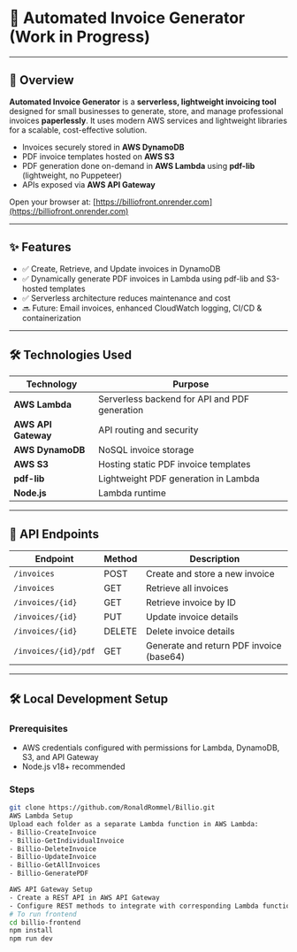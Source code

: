 # 🚀 Automated Invoice Generator (Work in Progress)

---

## 📌 Overview

**Automated Invoice Generator** is a **serverless, lightweight invoicing tool** designed for small businesses to generate, store, and manage professional invoices **paperlessly**. It uses modern AWS services and lightweight libraries for a scalable, cost-effective solution.

- Invoices securely stored in **AWS DynamoDB**
- PDF invoice templates hosted on **AWS S3**
- PDF generation done on-demand in **AWS Lambda** using **pdf-lib** (lightweight, no Puppeteer)
- APIs exposed via **AWS API Gateway**

Open your browser at: [https://billiofront.onrender.com](https://billiofront.onrender.com)

---

## ✨ Features

- ✅ Create, Retrieve, and Update invoices in DynamoDB
- ✅ Dynamically generate PDF invoices in Lambda using pdf-lib and S3-hosted templates
- ✅ Serverless architecture reduces maintenance and cost
- 🔜 Future: Email invoices, enhanced CloudWatch logging, CI/CD & containerization

---

## 🛠 Technologies Used

| Technology          | Purpose                                       |
| ------------------- | --------------------------------------------- |
| **AWS Lambda**      | Serverless backend for API and PDF generation |
| **AWS API Gateway** | API routing and security                      |
| **AWS DynamoDB**    | NoSQL invoice storage                         |
| **AWS S3**          | Hosting static PDF invoice templates          |
| **pdf-lib**         | Lightweight PDF generation in Lambda          |
| **Node.js**         | Lambda runtime                                |

---

## 📂 API Endpoints

| Endpoint             | Method | Description                              |
| -------------------- | ------ | ---------------------------------------- |
| `/invoices`          | POST   | Create and store a new invoice           |
| `/invoices`          | GET    | Retrieve all invoices                    |
| `/invoices/{id}`     | GET    | Retrieve invoice by ID                   |
| `/invoices/{id}`     | PUT    | Update invoice details                   |
| `/invoices/{id}`     | DELETE | Delete invoice details                   |
| `/invoices/{id}/pdf` | GET    | Generate and return PDF invoice (base64) |

---

## 🛠 Local Development Setup

### Prerequisites

- AWS credentials configured with permissions for Lambda, DynamoDB, S3, and API Gateway
- Node.js v18+ recommended

### Steps

```bash
git clone https://github.com/RonaldRommel/Billio.git
AWS Lambda Setup
Upload each folder as a separate Lambda function in AWS Lambda:
- Billio-CreateInvoice
- Billio-GetIndividualInvoice
- Billio-DeleteInvoice
- Billio-UpdateInvoice
- Billio-GetAllInvoices
- Billio-GeneratePDF

AWS API Gateway Setup
- Create a REST API in AWS API Gateway
- Configure REST methods to integrate with corresponding Lambda functions
# To run frontend
cd billio-frontend
npm install
npm run dev




```
